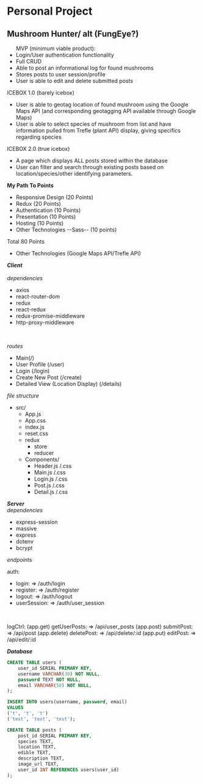 # **Personal Project**

## Mushroom Hunter/ alt (FungEye?)

<ul>
MVP (minimum viable product): 
<li>Login/User authentication functionality</li>
<li>Full CRUD</li>
<li>Able to post an informational log for found mushrooms</li>
<li>Stores posts to user session/profile</li>
<li>User is able to edit and delete submitted posts</li>

</ul>

ICEBOX 1.0 (barely icebox)

- User is able to geotag location of found mushroom using the Google Maps API (and corresponding geotagging API available through Google Maps)
- User is able to select species of mushroom from list and have information pulled from Trefle (plant API) display, giving specifics regarding species

ICEBOX 2.0 (true icebox)

- A page which displays ALL posts stored within the database
- User can filter and search through existing posts based on location/species/other identifying parameters. 


**My Path To Points**
- Responsive Design (20 Points)
- Redux (20 Points)
- Authentication (10 Points)
- Presentation (10 Points)
- Hosting (10 Points)
- Other Technologies --Sass-- (10 points)

Total 80 Points

- Other Technologies (Google Maps API/Trefle API)

***Client***
<br/><br/>
*dependencies*
- axios
- react-router-dom
- redux
- react-redux
- redux-promise-middleware
- http-proxy-middleware
<br/>

*routes*
- Main(/)
- User Profile (/user)
- Login (/login)
- Create New Post (/create)
- Detailed View (Location Display) (/details)


*file structure*
- src/
    - App.js
    - App.css
    - index.js
    - reset.css
    - redux
        - store
        - reducer 
    - Components/
        - Header.js /.css
        - Main.js /.css 
        - Login.js /.css
        - Post.js /.css
        - Detail.js /.css
        


***Server*** 
<br/>
*dependencies*
- express-session
- massive 
- express
- dotenv
- bcrypt

*endpoints*
<br/>

auth:
- login: => /auth/login
- register: => /auth/register
- logout: => /auth/logout
- userSession: => /auth/user_session
<br/>

logCtrl:
(app.get) getUserPosts: => /api/user_posts
(app.post) submitPost: => /api/post
(app.delete) deletePost: => /api/delete/:id
(app.put) editPost: => /api/edit/:id


***Database***

```sql
CREATE TABLE users (
    user_id SERIAL PRIMARY KEY,
    username VARCHAR(30) NOT NULL,
    password TEXT NOT NULL,
    email VARCHAR(50) NOT NULL,
);

INSERT INTO users(username, password, email)
VALUES 
('t', 't', 't')
('test', 'test', 'test');

CREATE TABLE posts (
    post_id SERIAL PRIMARY KEY,
    species TEXT,
    location TEXT,
    edible TEXT,
    description TEXT,
    image_url TEXT,
    user_id INT REFERENCES users(user_id)
);
```

